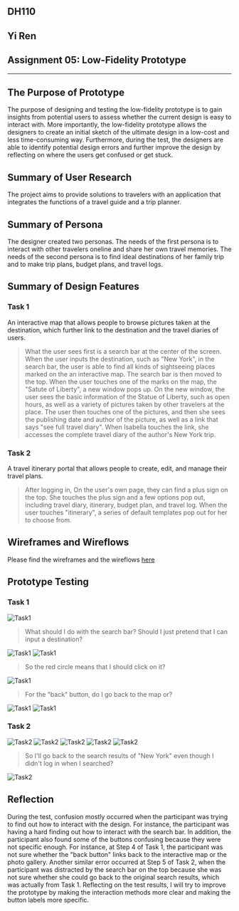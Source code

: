 ## DH110 
## Yi Ren
## Assignment 05: Low-Fidelity Prototype 
---
## The Purpose of Prototype 
The purpose of designing and testing the low-fidelity prototype is to gain insights from potential users to assess whether the current design is easy to interact with. More importantly, the low-fidelity prototype allows the designers to create an initial sketch of the ultimate design in a low-cost and less time-consuming way. Furthermore, during the test, the designers are able to identify potential design errors and further improve the design by reflecting on where the users get confused or get stuck. 

## Summary of User Research 
The project aims to provide solutions to travelers with an application that integrates the functions of a travel guide and a trip planner. 

## Summary of Persona 
The designer created two personas. The needs of the first persona is to interact with other travelers oneline and share her own travel memories. The needs of the second persona is to find ideal destinations of her family trip and to make trip plans, budget plans, and travel logs. 

## Summary of Design Features 
### Task 1 
An interactive map that allows people to browse pictures taken at the destination, which further link to the destination and the travel diaries of users.

> What the user sees first is a search bar at the center of the screen. When the user inputs the destination, such as "New York", in the search bar, the user is able to find all kinds of sightseeing places marked on the an interactive map. The search bar is then moved to the top. When the user touches one of the marks on the map, the "Satute of Liberty", a new window pops up. On the new window, the user sees the basic information of the Statue of Liberty, such as open hours, as well as a variety of pictures taken by other travelers at the place. The user then touches one of the pictures, and then she sees the publishing date and author of the picture, as well as a link that says "see full travel diary". When Isabella touches the link, she accesses the complete travel diary of the author's New York trip. 

### Task 2 
A travel itinerary portal that allows people to create, edit, and manage their travel plans.

>After logging in, On the user's own page, they can find a plus sign on the top. She touches the plus sign and a few options pop out, including travel diary, itinerary, budget plan, and travel log. When the user touches "itinerary", a series of default templates pop out for her to choose from.




## Wireframes and Wireflows 
Please find the wireframes and the wireflows [here](https://www.figma.com/file/Zd7uHoFcbqqITYlIWeqtld/DH110-Assignment06)
## Prototype Testing 
### Task 1 
![Task1](Task1_1.png)
> What should I do with the search bar? Should I just pretend that I can input a destination? 

![Task1](Task1_2.png)
![Task1](Task1_3.png)
> So the red circle means that I should click on it? 

![Task1](Task1_4.png)
> For the "back" button, do I go back to the map or? 

![Task1](Task1_5.png)
![Task1](Task1_6.png)

### Task 2
![Task2](Task2_1.png)
![Task2](Task2_2.png)
![Task2](Task2_3.png)
![Task2](Task2_4.png)
![Task2](Task2_5.png)
> So I'll go back to the search results of "New York" even though I didn't log in when I searched? 

![Task2](Task2_6.png)

## Reflection 
During the test, confusion mostly occurred when the participant was trying to find out how to interact with the design. For instance, the participant was having a hard finding out how to interact with the search bar. In addition, the participant also found some of the buttons confusing because they were not specific enough. For instance, at Step 4 of Task 1, the participant was not sure whether the "back button" links back to the interactive map or the photo gallery. Another similar error occurred at Step 5 of Task 2, when the participant was distracted by the search bar on the top because she was not sure whether she could go back to the original search results, which was actually from Task 1. Reflecting on the test results, I will try to improve the prototype by making the interaction methods more clear and making the button labels more specific. 

